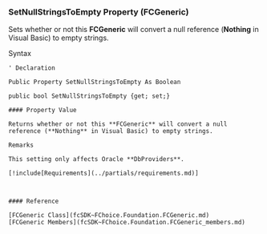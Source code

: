 ﻿### SetNullStringsToEmpty Property (FCGeneric)

Sets whether or not this **FCGeneric** will convert a null reference (**Nothing** in Visual Basic) to empty strings.

Syntax

```vbnet
' Declaration

Public Property SetNullStringsToEmpty As Boolean

public bool SetNullStringsToEmpty {get; set;}

#### Property Value

Returns whether or not this **FCGeneric** will convert a null reference (**Nothing** in Visual Basic) to empty strings.

Remarks

This setting only affects Oracle **DbProviders**.

[!include[Requirements](../partials/requirements.md)]



#### Reference

[FCGeneric Class](fcSDK~FChoice.Foundation.FCGeneric.md)  
[FCGeneric Members](fcSDK~FChoice.Foundation.FCGeneric_members.md)